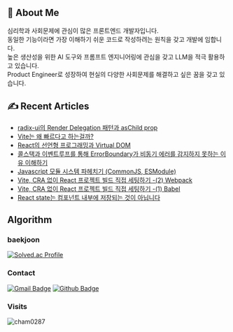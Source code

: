 ## 🙋 About Me
심리학과 사회문제에 관심이 많은 프론트엔드 개발자입니다. <br/>
동일한 기능이라면 가장 이해하기 쉬운 코드로 작성하려는 원칙을 갖고 개발에 임합니다. <br/>
높은 생산성을 위한 AI 도구와 프롬프트 엔지니어링에 관심을 갖고 LLM을 적극 활용하고 있습니다. <br/>
Product Engineer로 성장하여 현실의 다양한 사회문제를 해결하고 싶은 꿈을 갖고 있습니다.

## ✍️ Recent Articles
- [radix-ui의 Render Delegation 패턴과 asChild prop](https://velog.io/@cham0287/radix-ui-asChild-prop%EA%B3%BC-Render-Delegation-%ED%8C%A8%ED%84%B4)
- [Vite는 왜 빠르다고 하는걸까?](https://velog.io/@cham0287/Vite-%EC%99%9C-%EC%93%B0%EB%8A%94%EC%A7%80-%EC%95%8C%EC%95%84%EB%B3%B4%EA%B8%B0)
- [React의 선언형 프로그래밍과 Virtual DOM](https://velog.io/@cham0287/React-%EC%84%A0%EC%96%B8%ED%98%95-%ED%94%84%EB%A1%9C%EA%B7%B8%EB%9E%98%EB%B0%8D%EA%B3%BC-Virtual-DOM)
- [콜스택과 이벤트루프를 통해 ErrorBoundary가 비동기 에러를 감지하지 못하는 이유 이해하기](https://velog.io/@cham0287/ErrorBoundary%EB%8A%94-%EC%99%9C-%EB%B9%84%EB%8F%99%EA%B8%B0-%EC%97%90%EB%9F%AC%EB%A5%BC-%EA%B0%90%EC%A7%80%ED%95%98%EC%A7%80-%EB%AA%BB%ED%95%A0%EA%B9%8C)
- [Javascript 모듈 시스템 파헤치기 (CommonJS, ESModule)](https://velog.io/@cham0287/CommonJS%EC%99%80-ESModule%EC%9D%B4-%EB%AD%98%EA%B9%8C)
- [Vite, CRA 없이 React 프로젝트 빌드 직접 세팅하기 -(2) Webpack](https://velog.io/@cham0287/Vite-CRA-%EC%97%86%EC%9D%B4-React-%ED%94%84%EB%A1%9C%EC%A0%9D%ED%8A%B8-%EB%B9%8C%EB%93%9C-%EC%A7%81%EC%A0%91-%EC%84%B8%ED%8C%85%ED%95%98%EA%B8%B0-2-Webpack)
- [Vite, CRA 없이 React 프로젝트 빌드 직접 세팅하기 -(1) Babel](https://velog.io/@cham0287/Vite-CRA-%EC%97%86%EC%9D%B4-React-%ED%94%84%EB%A1%9C%EC%A0%9D%ED%8A%B8-%EB%B9%8C%EB%93%9C-%EC%A7%81%EC%A0%91-%EC%84%B8%ED%8C%85%ED%95%98%EA%B8%B0-1-Babel-lwwstaoh)
- [React state는 컴포넌트 내부에 저장되는 것이 아닙니다](https://velog.io/@cham0287/React-state%EB%8A%94-%EC%BB%B4%ED%8F%AC%EB%84%8C%ED%8A%B8-%EB%82%B4%EB%B6%80%EC%97%90-%EC%A0%80%EC%9E%A5%EB%90%98%EB%8A%94-%EA%B2%83%EC%9D%B4-%EC%95%84%EB%8B%99%EB%8B%88%EB%8B%A4)

## Algorithm
### baekjoon
[![Solved.ac Profile](http://mazassumnida.wtf/api/v2/generate_badge?boj=cham0287)](https://solved.ac/cham0287) <br/>

### Contact
[![Gmail Badge](https://img.shields.io/badge/-crtmt97@gmail.com-c14438?style=flat&logo=Gmail&logoColor=white&link=mailto:crtmt97@gmail.com)](mailto:crtmt97@gmail.com) [![Github Badge](https://img.shields.io/badge/-cham0287-grey?style=flat&logo=github&logoColor=white&link=https://github.com/cham0287/)](https://www.github.com/cham0287/) 
<br/>

### Visits
<p align=left> <img src=https://komarev.com/ghpvc/?username=cham0287 alt=cham0287 /> </p>

